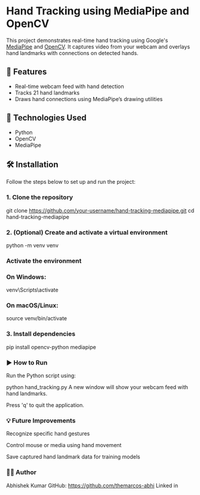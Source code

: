 # Hand Tracking using MediaPipe and OpenCV

This project demonstrates real-time hand tracking using Google's [MediaPipe](https://google.github.io/mediapipe/) and [OpenCV](https://opencv.org/). It captures video from your webcam and overlays hand landmarks with connections on detected hands.

## 📸 Features

- Real-time webcam feed with hand detection
- Tracks 21 hand landmarks
- Draws hand connections using MediaPipe’s drawing utilities

## 🔧 Technologies Used

- Python
- OpenCV
- MediaPipe

## 🛠️ Installation

Follow the steps below to set up and run the project:

### 1. Clone the repository


git clone https://github.com/your-username/hand-tracking-mediapipe.git
cd hand-tracking-mediapipe

### 2. (Optional) Create and activate a virtual environment


python -m venv venv
### Activate the environment
### On Windows:
venv\Scripts\activate
### On macOS/Linux: 
source venv/bin/activate


### 3. Install dependencies
pip install opencv-python mediapipe


### ▶️ How to Run
Run the Python script using:

python hand_tracking.py
A new window will show your webcam feed with hand landmarks.

Press 'q' to quit the application.


### 💡 Future Improvements
Recognize specific hand gestures 

Control mouse or media using hand movement

Save captured hand landmark data for training models

### 👨‍💻 Author
Abhishek Kumar
GitHub: https://github.com/themarcos-abhi
Linked in
